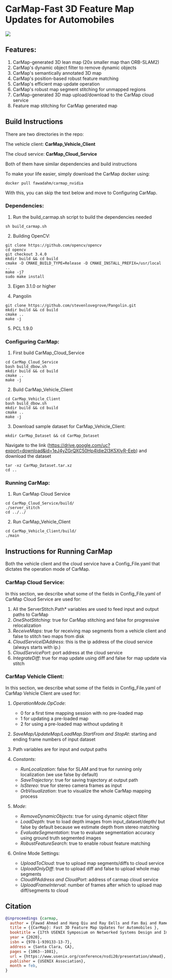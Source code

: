 # CarMap-Fast 3D Feature Map Updates for Automobiles

![](CarMap_Gif.gif)

## Features:
1. CarMap-generated 3D lean map (20x smaller map than ORB-SLAM2)
2. CarMap's dynamic object filter to remove dynamic objects
3. CarMap's semantically annotated 3D map
4. CarMap's position-based robust feature matching
5. CarMap's efficient map update operation
6. CarMap's robust map segment stitching for unmapped regions
7. CarMap-generated 3D map upload/download to the CarMap cloud service
8. Feature map stitching for CarMap generated map

## Build Instructions
There are two directories in the repo:

The vehicle client: **CarMap_Vehicle_Client**

The cloud service: **CarMap_Cloud_Service**

Both of them have similar dependencies and build instructions

To make your life easier, simply download the CarMap docker using:
```
docker pull fawadahm/carmap_nvidia
```

With this, you can skip the text below and move to Configuring CarMap.</br>
### Dependencies:
1) Run the build_carmap.sh script to build the dependencies needed
```
sh build_carmap.sh
```

2) Building OpenCV:
```
git clone https://github.com/opencv/opencv
cd opencv
git checkout 3.4.0
mkdir build && cd build
cmake -D CMAKE_BUILD_TYPE=Release -D CMAKE_INSTALL_PREFIX=/usr/local ..
make -j7
sudo make install
```

3) Eigen 3.1.0 or higher

4) Pangolin
```
git clone https://github.com/stevenlovegrove/Pangolin.git
mkdir build && cd build
cmake ..
make -j
```

5) PCL 1.9.0

### Configuring CarMap:
1) First build CarMap_Cloud_Service
```
cd CarMap_Cloud_Service
bash build_dbow.sh
mkdir build && cd build
cmake ..
make -j
```
2) Build CarMap_Vehicle_Client
```
cd CarMap_Vehicle_Client
bash build_dbow.sh
mkdir build && cd build
cmake ..
make -j
```
3) Download sample dataset for CarMap_Vehicle_Client:
```
mkdir CarMap_Dataset && cd CarMap_Dataset
```
Navigate to the link (https://drive.google.com/uc?export=download&id=1eJ4yZGrQXC50Hp4Idie2I3K5XlyR-Eeb) and download the dataset
```
tar -xz CarMap_Dataset.tar.xz
cd ..
```
### Running CarMap:
1) Run CarMap Cloud Service
```
cd CarMap_Cloud_Service/build/
./server_stitch
cd ../../
```
2) Run CarMap_Vehicle_Client
```
cd CarMap_Vehicle_Client/build/
./main
```

## Instructions for Running CarMap
Both the vehicle client and the cloud service have a Config_File.yaml that dictates the operation mode of CarMap.

### CarMap Cloud Service:
In this section, we describe what some of the fields in Config_File.yaml of CarMap Cloud Service are used for:
1. All the ServerStitch.Path* variables are used to feed input and output paths to CarMap
2. *OneShotStitching*: true for CarMap stitching and false for progressive relocalization
3. *ReceiveMaps*: true for receiving map segments from a vehicle client and false to stitch two maps from disk
4. *CloudServiceIDAddress*: this is the ip address of the cloud service (always starts with ip.)
5. *CloudServicePort*: port address at the cloud service
6. *IntegrateDiff*: true for map update using diff and false for map update via stitch


### CarMap Vehicle Client:
In this section, we describe what some of the fields in Config_File.yaml of CarMap Vehicle Client are used for:
1. *OperationMode.OpCode*:
   * 0 for a first time mapping session with no pre-loaded map
   * 1 for updating a pre-loaded map
   * 2 for using a pre-loaded map without updating it
2. *SaveMap/UpdateMap/LoadMap.StartFrom and StopAt*: starting and ending frame numbers of input dataset
3. Path variables are for input and output paths
4. *Constants*:
   * *RunLocalization*: false for SLAM and true for running only localization (we use false by default)
   * *SaveTrajectory*: true for saving trajectory at output path
   * *IsStereo*: true for stereo camera frames as input
   * *OrbVisualization*: true to visualize the whole CarMap mapping process
5. *Mode*:
   * *RemoveDynamicObjects*: true for using dynamic object filter
   * *LoadDepth*: true to load depth images from input_dataset/depth/ but false by default because we estimate depth from stereo matching
   * *EvaluateSegmentation*: true to evaluate segmentation accuracy using ground truth segmented images
   * *RobustFeatureSearch*: true to enable robust feature matching
  
6. Online Mode Settings:
   * *UploadToCloud*: true to upload map segments/diffs to cloud service
   * *UploadOnlyDiff*: true to upload diff and false to upload whole map segments
   * *CloudIPAddress and CloudPort*: address of carmap cloud service
   * *UploadFrameInterval*: number of frames after which to upload map diff/segments to cloud


## Citation
```bibtex
@inproceedings {carmap,
  author = {Fawad Ahmad and Hang Qiu and Ray Eells and Fan Bai and Ramesh Govindan},
  title = {{CarMap}: Fast 3D Feature Map Updates for Automobiles },
  booktitle = {17th USENIX Symposium on Networked Systems Design and Implementation (NSDI 20)},
  year = {2020},
  isbn = {978-1-939133-13-7},
  address = {Santa Clara, CA},
  pages = {1063--1081},
  url = {https://www.usenix.org/conference/nsdi20/presentation/ahmad},
  publisher = {USENIX Association},
  month = feb,
}
```
